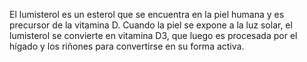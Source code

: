 El lumisterol es un esterol que se encuentra en la piel humana y es precursor de la vitamina D. Cuando la piel se expone a la luz solar, el lumisterol se convierte en vitamina D3, que luego es procesada por el hígado y los riñones para convertirse en su forma activa.